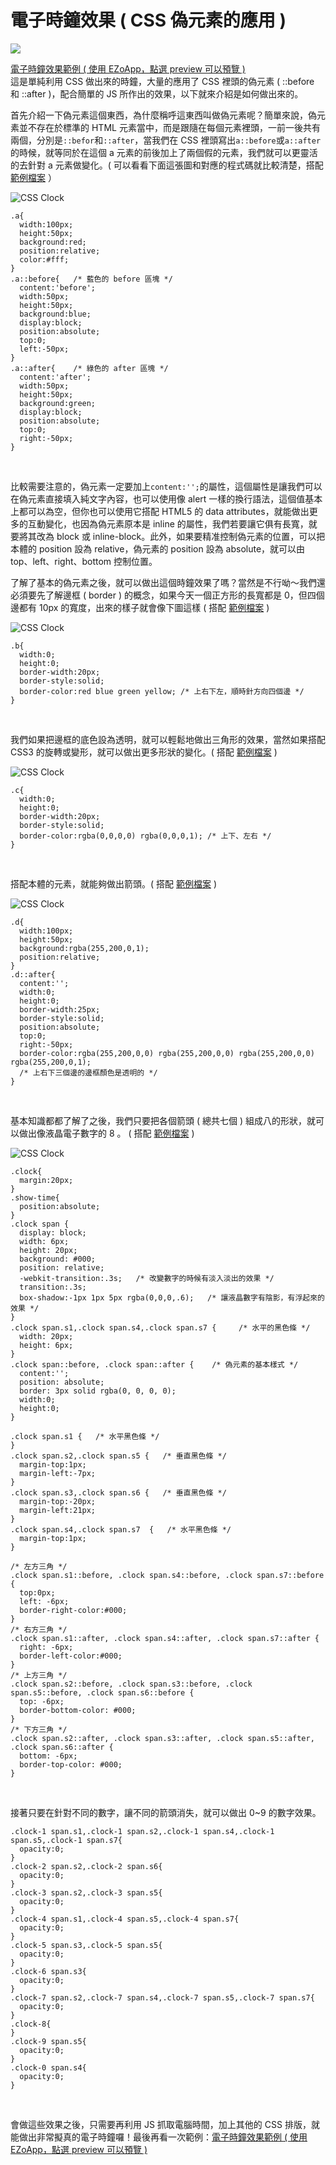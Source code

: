 # 電子時鐘效果 ( CSS 偽元素的應用 ) 

![](/img/articles/201407/css-clock.jpg#preview-img)

[電子時鐘效果範例 ( 使用 EZoApp，點選 preview 可以預覽 )](http://jqmdesigner.appspot.com/designer.html#&ref=6078331350941696)  
這是單純利用 CSS 做出來的時鐘，大量的應用了 CSS 裡頭的偽元素 ( ::before 和 ::after )，配合簡單的 JS 所作出的效果，以下就來介紹是如何做出來的。

首先介紹一下偽元素這個東西，為什麼稱呼這東西叫做偽元素呢？簡單來說，偽元素並不存在於標準的 HTML 元素當中，而是跟隨在每個元素裡頭，一前一後共有兩個，分別是`::befor`和`::after`，當我們在 CSS 裡頭寫出`a::before`或`a::after`的時候，就等同於在這個 a 元素的前後加上了兩個假的元素，我們就可以更靈活的去針對 a 元素做變化。( 可以看看下面這張圖和對應的程式碼就比較清楚，搭配 [範例檔案](http://jqmdesigner.appspot.com/designer.html#&ref=6236140528992256) ）

![CSS Clock](/img/articles/201407/20140717_1_02.png)

	.a{
	  width:100px;
	  height:50px;
	  background:red;
	  position:relative;
	  color:#fff;
	}
	.a::before{   /* 藍色的 before 區塊 */
	  content:'before';
	  width:50px;
	  height:50px;
	  background:blue;
	  display:block;
	  position:absolute;
	  top:0;
	  left:-50px;
	}
	.a::after{    /* 綠色的 after 區塊 */
	  content:'after';
	  width:50px;
	  height:50px;
	  background:green;
	  display:block;
	  position:absolute;
	  top:0;
	  right:-50px;
	}

<br/>

比較需要注意的，偽元素一定要加上`content:'';`的屬性，這個屬性是讓我們可以在偽元素直接填入純文字內容，也可以使用像 alert  一樣的換行語法，這個值基本上都可以為空，但你也可以使用它搭配 HTML5  的 data attributes，就能做出更多的互動變化，也因為偽元素原本是 inline 的屬性，我們若要讓它俱有長寬，就要將其改為 block 或 inline-block。此外，如果要精准控制偽元素的位置，可以把本體的 position 設為 relative，偽元素的 position 設為 absolute，就可以由 top、left、right、bottom 控制位置。

了解了基本的偽元素之後，就可以做出這個時鐘效果了嗎？當然是不行呦～我們還必須要先了解邊框 ( border ) 的概念，如果今天一個正方形的長寬都是 0，但四個邊都有 10px 的寬度，出來的樣子就會像下圖這樣 ( 搭配 [範例檔案](http://jqmdesigner.appspot.com/designer.html#&ref=6236140528992256) )

![CSS Clock](/img/articles/201407/20140717_1_03.png)

	.b{
	  width:0;
	  height:0;
	  border-width:20px;
	  border-style:solid;
	  border-color:red blue green yellow; /* 上右下左，順時針方向四個邊 */
	}

<br/>

我們如果把邊框的底色設為透明，就可以輕鬆地做出三角形的效果，當然如果搭配 CSS3 的旋轉或變形，就可以做出更多形狀的變化。( 搭配 [範例檔案](http://jqmdesigner.appspot.com/designer.html#&ref=6236140528992256) )

![CSS Clock](/img/articles/201407/20140717_1_04.png)

	.c{
	  width:0;
	  height:0;
	  border-width:20px;
	  border-style:solid;
	  border-color:rgba(0,0,0,0) rgba(0,0,0,1); /* 上下、左右 */
	}

<br/>

搭配本體的元素，就能夠做出箭頭。( 搭配 [範例檔案](http://jqmdesigner.appspot.com/designer.html#&ref=6236140528992256) )

![CSS Clock](/img/articles/201407/20140717_1_05.png)

	.d{
	  width:100px;
	  height:50px;
	  background:rgba(255,200,0,1);
	  position:relative;
	}
	.d::after{
	  content:'';
	  width:0;
	  height:0;
	  border-width:25px;
	  border-style:solid;
	  position:absolute;
	  top:0;
	  right:-50px;
	  border-color:rgba(255,200,0,0) rgba(255,200,0,0) rgba(255,200,0,0) rgba(255,200,0,1);
	  /* 上右下三個邊的邊框顏色是透明的 */
	}

<br/>

基本知識都都了解了之後，我們只要把各個箭頭 ( 總共七個 ) 組成八的形狀，就可以做出像液晶電子數字的 8 。 ( 搭配 [範例檔案](http://jqmdesigner.appspot.com/designer.html#&ref=6236140528992256) )

![CSS Clock](/img/articles/201407/20140717_1_06.png)

	.clock{
	  margin:20px;
	}
	.show-time{
	  position:absolute;
	}
	.clock span {
	  display: block;
	  width: 6px;
	  height: 20px;
	  background: #000;
	  position: relative;
	  -webkit-transition:.3s;   /* 改變數字的時候有淡入淡出的效果 */
	  transition:.3s;
	  box-shadow:-1px 1px 5px rgba(0,0,0,.6);   /* 讓液晶數字有陰影，有浮起來的效果 */
	}
	.clock span.s1,.clock span.s4,.clock span.s7 {     /* 水平的黑色條 */
	  width: 20px;
	  height: 6px;
	}
	.clock span::before, .clock span::after {    /* 偽元素的基本樣式 */
	  content:'';
	  position: absolute;
	  border: 3px solid rgba(0, 0, 0, 0);
	  width:0;
	  height:0;
	}
	
	.clock span.s1 {   /* 水平黑色條 */
	}
	.clock span.s2,.clock span.s5 {   /* 垂直黑色條 */
	  margin-top:1px;
	  margin-left:-7px;
	}
	.clock span.s3,.clock span.s6 {   /* 垂直黑色條 */
	  margin-top:-20px;
	  margin-left:21px;
	}
	.clock span.s4,.clock span.s7  {   /* 水平黑色條 */
	  margin-top:1px;
	}
	
	/* 左方三角 */
	.clock span.s1::before, .clock span.s4::before, .clock span.s7::before {
	  top:0px;
	  left: -6px;
	  border-right-color:#000;
	}
	/* 右方三角 */	
	.clock span.s1::after, .clock span.s4::after, .clock span.s7::after {
	  right: -6px;
	  border-left-color:#000;
	}
	/* 上方三角 */
	.clock span.s2::before, .clock span.s3::before, .clock span.s5::before, .clock span.s6::before {
	  top: -6px;
	  border-bottom-color: #000;
	}
	/* 下方三角 */
	.clock span.s2::after, .clock span.s3::after, .clock span.s5::after, .clock span.s6::after {
	  bottom: -6px;
	  border-top-color: #000;
	}

<br/>

接著只要在針對不同的數字，讓不同的箭頭消失，就可以做出 0~9 的數字效果。

	.clock-1 span.s1,.clock-1 span.s2,.clock-1 span.s4,.clock-1 span.s5,.clock-1 span.s7{
	  opacity:0;
	}
	.clock-2 span.s2,.clock-2 span.s6{
	  opacity:0;
	}
	.clock-3 span.s2,.clock-3 span.s5{
	  opacity:0;
	}
	.clock-4 span.s1,.clock-4 span.s5,.clock-4 span.s7{
	  opacity:0;
	}
	.clock-5 span.s3,.clock-5 span.s5{
	  opacity:0;
	}
	.clock-6 span.s3{
	  opacity:0;
	}
	.clock-7 span.s2,.clock-7 span.s4,.clock-7 span.s5,.clock-7 span.s7{
	  opacity:0;
	}
	.clock-8{
	}
	.clock-9 span.s5{
	  opacity:0;
	}
	.clock-0 span.s4{
	  opacity:0;
	}
	
<br/>

會做這些效果之後，只需要再利用 JS 抓取電腦時間，加上其他的 CSS 排版，就能做出非常擬真的電子時鐘囉！最後再看一次範例：[電子時鐘效果範例 ( 使用 EZoApp，點選 preview 可以預覽 )](http://jqmdesigner.appspot.com/designer.html#&ref=6078331350941696) 





